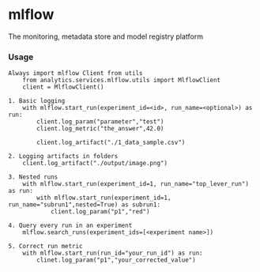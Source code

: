 # mlflow

The monitoring, metadata store and model registry platform

### Usage
    Always import mlflow Client from utils
        from analytics.services.mlflow.utils import MlflowClient
        client = MlflowClient()
    
    1. Basic logging 
        with mlflow.start_run(experiment_id=<id>, run_name=<optional>) as run:
            client.log_param("parameter","test")
            client.log_metric("the_answer",42.0)
            
            client.log_artifact("./1_data_sample.csv")
    
    2. Logging artifacts in folders
        client.log_artifact("./output/image.png")
    
    3. Nested runs
        with mlflow.start_run(experiment_id=1, run_name="top_lever_run") as run:
            with mlflow.start_run(experiment_id=1, run_name="subrun1",nested=True) as subrun1:
                client.log_param("p1","red")

    4. Query every run in an experiment
        mlflow.search_runs(experiment_ids=[<experiment name>])
    
    5. Correct run metric
        with mlflow.start_run(run_id="your_run_id") as run:
            clinet.log_param("p1","your_corrected_value")
    



